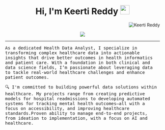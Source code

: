 <h1 align="center">
Hi, I'm Keerti Reddy
  <img src="https://media.giphy.com/media/hvRJCLFzcasrR4ia7z/giphy.gif" width="30"></h1>
 <img src="https://komarev.com/ghpvc/?username=keerti reddy label=Profile%20Views&color=0e75b6&style=flat" align='right' alt="Keerti Reddy" />

<br/>
<p align="center">
  <a href="https://github.com/keerti reddy/readme-typing-svg"><img src="https://readme-typing-svg.herokuapp.com?lines=Health+Data+Analyst+%7C+Healthcare+ Data + Visualization + Expert;Data-Driven+Problem+Solver+%7C+Data+Analyst+Enthusiast;Transforming +Data + into + Actionable + Insights=true&width=380&height=45"></a>
</p>
<hr/>
<samp>
As a dedicated Health Data Analyst, I specialize in transforming complex healthcare data into actionable insights that drive better outcomes in health informatics and patient care. With a foundation in both clinical and data science fields, I’m passionate about leveraging data to tackle real-world healthcare challenges and enhance patient outcomes.

🔍 I'm committed to building powerful data solutions within healthcare. My projects range from creating predictive models for hospital readmissions to developing automated systems for tracking mental health outcomes—all with a focus on accessibility, and improving healthcare standards.Proven ability to manage end-to-end projects, from ideation to implementation, with a focus on AI and healthcare.
</samp>

